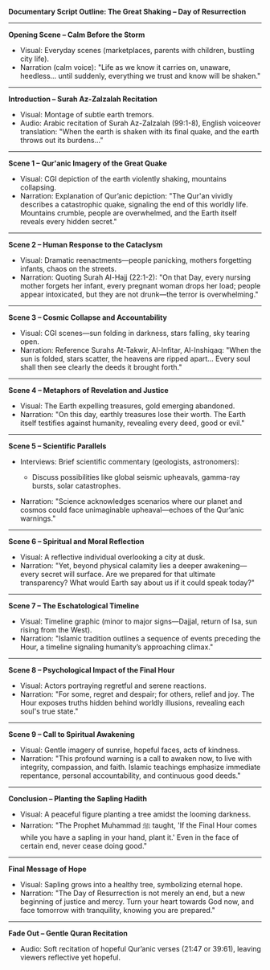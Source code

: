 **Documentary Script Outline: The Great Shaking – Day of Resurrection**

---

**Opening Scene – Calm Before the Storm**

* Visual: Everyday scenes (marketplaces, parents with children, bustling city life).
* Narration (calm voice): "Life as we know it carries on, unaware, heedless... until suddenly, everything we trust and know will be shaken."

---

**Introduction – Surah Az-Zalzalah Recitation**

* Visual: Montage of subtle earth tremors.
* Audio: Arabic recitation of Surah Az-Zalzalah (99:1-8), English voiceover translation:
  "When the earth is shaken with its final quake, and the earth throws out its burdens..."

---

**Scene 1 – Qur'anic Imagery of the Great Quake**

* Visual: CGI depiction of the earth violently shaking, mountains collapsing.
* Narration: Explanation of Qur’anic depiction:
  "The Qur'an vividly describes a catastrophic quake, signaling the end of this worldly life. Mountains crumble, people are overwhelmed, and the Earth itself reveals every hidden secret."

---

**Scene 2 – Human Response to the Cataclysm**

* Visual: Dramatic reenactments—people panicking, mothers forgetting infants, chaos on the streets.
* Narration: Quoting Surah Al-Hajj (22:1-2):
  "On that Day, every nursing mother forgets her infant, every pregnant woman drops her load; people appear intoxicated, but they are not drunk—the terror is overwhelming."

---

**Scene 3 – Cosmic Collapse and Accountability**

* Visual: CGI scenes—sun folding in darkness, stars falling, sky tearing open.
* Narration: Reference Surahs At-Takwir, Al-Infitar, Al-Inshiqaq:
  "When the sun is folded, stars scatter, the heavens are ripped apart… Every soul shall then see clearly the deeds it brought forth."

---

**Scene 4 – Metaphors of Revelation and Justice**

* Visual: The Earth expelling treasures, gold emerging abandoned.
* Narration: "On this day, earthly treasures lose their worth. The Earth itself testifies against humanity, revealing every deed, good or evil."

---

**Scene 5 – Scientific Parallels**

* Interviews: Brief scientific commentary (geologists, astronomers):

  * Discuss possibilities like global seismic upheavals, gamma-ray bursts, solar catastrophes.
* Narration: "Science acknowledges scenarios where our planet and cosmos could face unimaginable upheaval—echoes of the Qur’anic warnings."

---

**Scene 6 – Spiritual and Moral Reflection**

* Visual: A reflective individual overlooking a city at dusk.
* Narration:
  "Yet, beyond physical calamity lies a deeper awakening—every secret will surface. Are we prepared for that ultimate transparency? What would Earth say about us if it could speak today?"

---

**Scene 7 – The Eschatological Timeline**

* Visual: Timeline graphic (minor to major signs—Dajjal, return of Isa, sun rising from the West).
* Narration: "Islamic tradition outlines a sequence of events preceding the Hour, a timeline signaling humanity’s approaching climax."

---

**Scene 8 – Psychological Impact of the Final Hour**

* Visual: Actors portraying regretful and serene reactions.
* Narration: "For some, regret and despair; for others, relief and joy. The Hour exposes truths hidden behind worldly illusions, revealing each soul's true state."

---

**Scene 9 – Call to Spiritual Awakening**

* Visual: Gentle imagery of sunrise, hopeful faces, acts of kindness.
* Narration:
  "This profound warning is a call to awaken now, to live with integrity, compassion, and faith. Islamic teachings emphasize immediate repentance, personal accountability, and continuous good deeds."

---

**Conclusion – Planting the Sapling Hadith**

* Visual: A peaceful figure planting a tree amidst the looming darkness.
* Narration:
  "The Prophet Muhammad ﷺ taught, 'If the Final Hour comes while you have a sapling in your hand, plant it.' Even in the face of certain end, never cease doing good."

---

**Final Message of Hope**

* Visual: Sapling grows into a healthy tree, symbolizing eternal hope.
* Narration:
  "The Day of Resurrection is not merely an end, but a new beginning of justice and mercy. Turn your heart towards God now, and face tomorrow with tranquility, knowing you are prepared."

---

**Fade Out – Gentle Quran Recitation**

* Audio: Soft recitation of hopeful Qur’anic verses (21:47 or 39:61), leaving viewers reflective yet hopeful.
